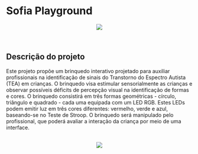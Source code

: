 # Sofia Playground
<p align="center">
   <img src="http://img.shields.io/static/v1?label=STATUS&message=EM%20DESENVOLVIMENTO&color=RED&style=for-the-badge" #vitrinedev/>
</p>
<br>

## Descrição do projeto 

Este projeto propõe um brinquedo interativo projetado para auxiliar profissionais na identificação de sinais do Transtorno do Espectro Autista (TEA) em crianças. O brinquedo visa estimular sensorialmente as crianças e observar possíveis déficits de percepção visual na identificação de formas e cores. O brinquedo consistirá em três formas geométricas - círculo, triângulo e quadrado - cada uma equipada com um LED RGB. Estes LEDs podem emitir luz em três cores diferentes: vermelho, verde e azul, baseando-se no Teste de Stroop. O brinquedo será manipulado pelo profissional, que poderá avaliar a interação da criança por meio de uma interface.
<br>
<br>

<p align="center">
  <img src="https://github.com/aasjunior/sofia_playground/assets/61213599/b00d1c28-0060-4224-8ca0-1b4241e2f55c" />
</p>


